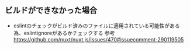 ## ビルドができなかった場合  
- eslintのチェックがビルド済みのファイルに適用されている可能性がある為、eslintignoreがあるかチェックする
参考  
https://github.com/nuxt/nuxt.js/issues/470#issuecomment-290119505
